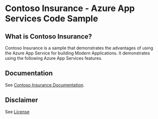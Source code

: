 # Contoso Insurance - Azure App Services Code Sample

## What is Contoso Insurance?

Contoso Insurance is a sample that demonstrates the advantages of using the Azure App Service for building Modern Applications.  It demonstrates using the following Azure App Services features.

## Documentation

See [Contoso Insurance Documentation](https://syntaxc4-msft.github.io/ContosoInsurance).


## Disclaimer

See [License](LICENSE.txt)